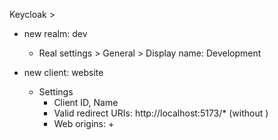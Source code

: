 Keycloak >

- new realm: dev

  - Real settings > General > Display name: Development

- new client: website
  - Settings
    - Client ID, Name
    - Valid redirect URIs: http://localhost:5173/\* (without \)
    - Web origins: +
